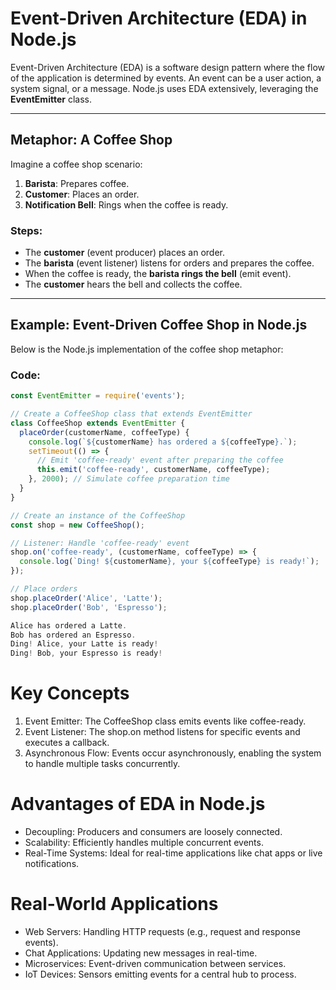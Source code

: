 # Event-Driven Architecture (EDA) in Node.js

Event-Driven Architecture (EDA) is a software design pattern where the flow of the application is determined by events. An event can be a user action, a system signal, or a message. Node.js uses EDA extensively, leveraging the **EventEmitter** class.

---

## **Metaphor: A Coffee Shop**

Imagine a coffee shop scenario:
1. **Barista**: Prepares coffee.
2. **Customer**: Places an order.
3. **Notification Bell**: Rings when the coffee is ready.

### **Steps**:
- The **customer** (event producer) places an order.
- The **barista** (event listener) listens for orders and prepares the coffee.
- When the coffee is ready, the **barista rings the bell** (emit event).
- The **customer** hears the bell and collects the coffee.

---

## **Example: Event-Driven Coffee Shop in Node.js**

Below is the Node.js implementation of the coffee shop metaphor:

### **Code**:
```javascript
const EventEmitter = require('events');

// Create a CoffeeShop class that extends EventEmitter
class CoffeeShop extends EventEmitter {
  placeOrder(customerName, coffeeType) {
    console.log(`${customerName} has ordered a ${coffeeType}.`);
    setTimeout(() => {
      // Emit 'coffee-ready' event after preparing the coffee
      this.emit('coffee-ready', customerName, coffeeType);
    }, 2000); // Simulate coffee preparation time
  }
}

// Create an instance of the CoffeeShop
const shop = new CoffeeShop();

// Listener: Handle 'coffee-ready' event
shop.on('coffee-ready', (customerName, coffeeType) => {
  console.log(`Ding! ${customerName}, your ${coffeeType} is ready!`);
});

// Place orders
shop.placeOrder('Alice', 'Latte');
shop.placeOrder('Bob', 'Espresso');

Alice has ordered a Latte.
Bob has ordered an Espresso.
Ding! Alice, your Latte is ready!
Ding! Bob, your Espresso is ready!
```

# Key Concepts
1. Event Emitter: The CoffeeShop class emits events like coffee-ready.
2. Event Listener: The shop.on method listens for specific events and executes a callback.
3. Asynchronous Flow: Events occur asynchronously, enabling the system to handle multiple tasks concurrently.

# Advantages of EDA in Node.js
- Decoupling: Producers and consumers are loosely connected.
- Scalability: Efficiently handles multiple concurrent events.
- Real-Time Systems: Ideal for real-time applications like chat apps or live notifications.

# Real-World Applications
- Web Servers: Handling HTTP requests (e.g., request and response events).
- Chat Applications: Updating new messages in real-time.
- Microservices: Event-driven communication between services.
- IoT Devices: Sensors emitting events for a central hub to process.

